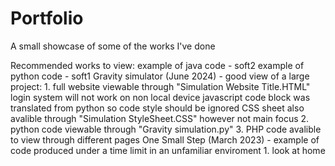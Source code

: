 # Portfolio
A small showcase of some of the works I've done 

Recommended works to view:
  example of java code - soft2
  example of python code - soft1
  Gravity simulator (June 2024) - good view of a large project:
    1. full website viewable through "Simulation Website Title.HTML"
       login system will not work on non local device 
       javascript code block was translated from python so code style should be ignored
       CSS sheet also avalible through "Simulation StyleSheet.CSS" however not main focus 
    2. python code viewable through "Gravity simulation.py"
    3. PHP code avalible to view through different pages
  One Small Step (March 2023) - example of code produced under a time limit in an unfamiliar enviroment
    1. look at home
  
